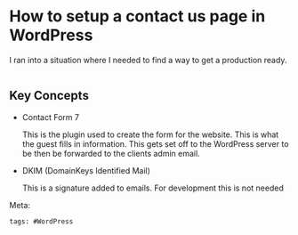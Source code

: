 # How to setup a contact us page in WordPress

I ran into a situation where I needed to find a way to get a production ready.

```dockerfile

```

## Key Concepts

- Contact Form 7

  This is the plugin used to create the form for the website. This is what the
  guest fills in information. This gets set off to the WordPress server to be
  then be forwarded to the clients admin email.

- DKIM (DomainKeys Identified Mail)

  This is a signature added to emails. For development this is not needed

Meta:

    tags: #WordPress
